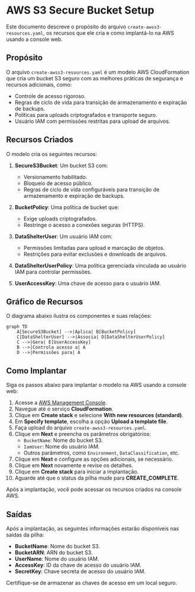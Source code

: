 # AWS S3 Secure Bucket Setup

Este documento descreve o propósito do arquivo `create-awss3-resources.yaml`, os recursos que ele cria e como implantá-lo na AWS usando a console web.

## Propósito

O arquivo `create-awss3-resources.yaml` é um modelo AWS CloudFormation que cria um bucket S3 seguro com as melhores práticas de segurança e recursos adicionais, como:

- Controle de acesso rigoroso.
- Regras de ciclo de vida para transição de armazenamento e expiração de backups.
- Políticas para uploads criptografados e transporte seguro.
- Usuário IAM com permissões restritas para upload de arquivos.

## Recursos Criados

O modelo cria os seguintes recursos:

1. **SecureS3Bucket**: Um bucket S3 com:
   - Versionamento habilitado.
   - Bloqueio de acesso público.
   - Regras de ciclo de vida configuráveis para transição de armazenamento e expiração de backups.

2. **BucketPolicy**: Uma política de bucket que:
   - Exige uploads criptografados.
   - Restringe o acesso a conexões seguras (HTTPS).

3. **DataShelterUser**: Um usuário IAM com:
   - Permissões limitadas para upload e marcação de objetos.
   - Restrições para evitar exclusões e downloads de arquivos.

4. **DataShelterUserPolicy**: Uma política gerenciada vinculada ao usuário IAM para controlar permissões.

5. **UserAccessKey**: Uma chave de acesso para o usuário IAM.

## Gráfico de Recursos

O diagrama abaixo ilustra os componentes e suas relações:

```mermaid
graph TD
    A[SecureS3Bucket] -->|Aplica| B[BucketPolicy]
    C[DataShelterUser] -->|Associa| D[DataShelterUserPolicy]
    C -->|Gera| E[UserAccessKey]
    B -->|Controla acesso a| A
    D -->|Permissões para| A
```

## Como Implantar

Siga os passos abaixo para implantar o modelo na AWS usando a console web:

1. Acesse a [AWS Management Console](https://aws.amazon.com/console/).
2. Navegue até o serviço **CloudFormation**.
3. Clique em **Create stack** e selecione **With new resources (standard)**.
4. Em **Specify template**, escolha a opção **Upload a template file**.
5. Faça upload do arquivo `create-awss3-resources.yaml`.
6. Clique em **Next** e preencha os parâmetros obrigatórios:
   - `BucketName`: Nome do bucket S3.
   - `IamUser`: Nome do usuário IAM.
   - Outros parâmetros, como `Environment`, `DataClassification`, etc.
7. Clique em **Next** e configure as opções adicionais, se necessário.
8. Clique em **Next** novamente e revise os detalhes.
9. Clique em **Create stack** para iniciar a implantação.
10. Aguarde até que o status da pilha mude para **CREATE_COMPLETE**.

Após a implantação, você pode acessar os recursos criados na console AWS.

## Saídas

Após a implantação, as seguintes informações estarão disponíveis nas saídas da pilha:

- **BucketName**: Nome do bucket S3.
- **BucketARN**: ARN do bucket S3.
- **UserName**: Nome do usuário IAM.
- **AccessKey**: ID da chave de acesso do usuário IAM.
- **SecretKey**: Chave secreta de acesso do usuário IAM.

Certifique-se de armazenar as chaves de acesso em um local seguro.
